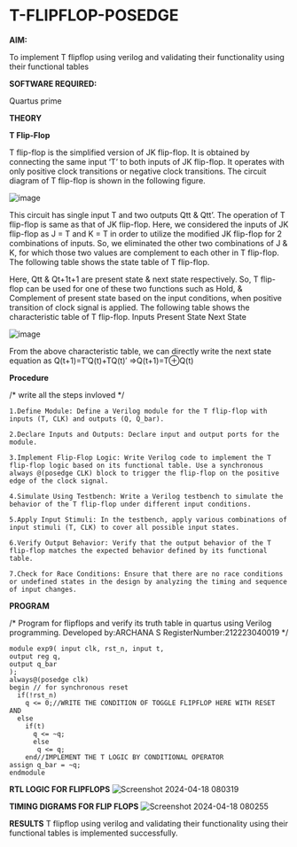 # T-FLIPFLOP-POSEDGE

**AIM:**

To implement  T flipflop using verilog and validating their functionality using their functional tables

**SOFTWARE REQUIRED:**

Quartus prime

**THEORY**

**T Flip-Flop**

T flip-flop is the simplified version of JK flip-flop. It is obtained by connecting the same input ‘T’ to both inputs of JK flip-flop. It operates with only positive clock transitions or negative clock transitions. The circuit diagram of T flip-flop is shown in the following figure.

![image](https://github.com/naavaneetha/T-FLIPFLOP-POSEDGE/assets/154305477/458a68fe-2d08-4a9d-ac4f-7ae0480ce0bd)

 
This circuit has single input T and two outputs Qtt & Qtt’. The operation of T flip-flop is same as that of JK flip-flop. Here, we considered the inputs of JK flip-flop as J = T and K = T in order to utilize the modified JK flip-flop for 2 combinations of inputs. So, we eliminated the other two combinations of J & K, for which those two values are complement to each other in T flip-flop. The following table shows the state table of T flip-flop.

Here, Qtt & Qt+1t+1 are present state & next state respectively. So, T flip-flop can be used for one of these two functions such as Hold, & Complement of present state based on the input conditions, when positive transition of clock signal is applied. The following table shows the characteristic table of T flip-flop. Inputs Present State Next State

![image](https://github.com/naavaneetha/T-FLIPFLOP-POSEDGE/assets/154305477/cdd7fb32-539f-4b66-bb8d-f305a153c886)

 
From the above characteristic table, we can directly write the next state equation as Q(t+1)=T′Q(t)+TQ(t)′ ⇒Q(t+1)=T⊕Q(t)

**Procedure**

/* write all the steps invloved */
```
1.Define Module: Define a Verilog module for the T flip-flop with inputs (T, CLK) and outputs (Q, Q_bar).

2.Declare Inputs and Outputs: Declare input and output ports for the module.

3.Implement Flip-Flop Logic: Write Verilog code to implement the T flip-flop logic based on its functional table. Use a synchronous always @(posedge CLK) block to trigger the flip-flop on the positive edge of the clock signal.

4.Simulate Using Testbench: Write a Verilog testbench to simulate the behavior of the T flip-flop under different input conditions.

5.Apply Input Stimuli: In the testbench, apply various combinations of input stimuli (T, CLK) to cover all possible input states.

6.Verify Output Behavior: Verify that the output behavior of the T flip-flop matches the expected behavior defined by its functional table.

7.Check for Race Conditions: Ensure that there are no race conditions or undefined states in the design by analyzing the timing and sequence of input changes.
```

**PROGRAM**

/* Program for flipflops and verify its truth table in quartus using Verilog programming. Developed by:ARCHANA S RegisterNumber:212223040019
*/
```
module exp9( input clk, rst_n, input t,
output reg q,
output q_bar
);
always@(posedge clk) 
begin // for synchronous reset
  if(!rst_n)
    q <= 0;//WRITE THE CONDITION OF TOGGLE FLIPFLOP HERE WITH RESET AND 
  else
    if(t)
	  q <= ~q;
	  else
	   q <= q;
	end//IMPLEMENT THE T LOGIC BY CONDITIONAL OPERATOR
assign q_bar = ~q;
endmodule
```

**RTL LOGIC FOR FLIPFLOPS**
![Screenshot 2024-04-18 080319](https://github.com/ARCH2006/T-FLIPFLOP-POSEDGE/assets/144300030/0836222d-32c7-4bf0-8abe-3d25722065e2)

**TIMING DIGRAMS FOR FLIP FLOPS**
![Screenshot 2024-04-18 080255](https://github.com/ARCH2006/T-FLIPFLOP-POSEDGE/assets/144300030/ba9ea37f-90c2-4d6d-bc78-3095e71b1358)


**RESULTS**
T flipflop using verilog and validating their functionality using their functional tables is implemented successfully.
